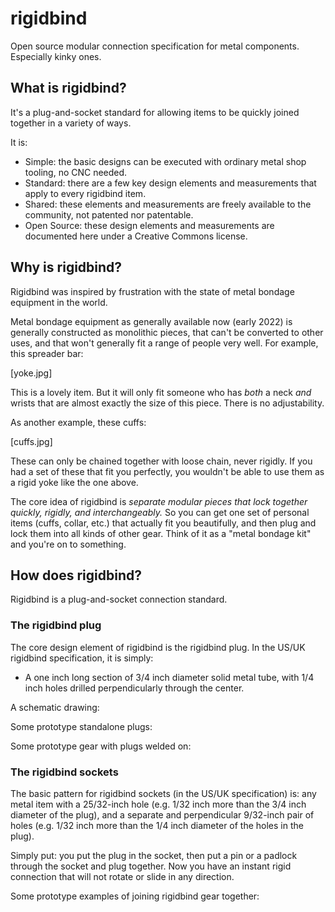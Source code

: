 # rigidbind

Open source modular connection specification for metal components. Especially kinky ones.

## What is rigidbind?

It's a plug-and-socket standard for allowing items to be quickly joined together in a variety
of ways.

It is:

- Simple: the basic designs can be executed with ordinary metal shop tooling, no CNC needed.
- Standard: there are a few key design elements and measurements that apply to every rigidbind item.
- Shared: these elements and measurements are freely available to the community, not patented nor
  patentable.
- Open Source: these design elements and measurements are documented here under a Creative
  Commons license. 

## Why is rigidbind?

Rigidbind was inspired by frustration with the state of metal bondage equipment in the world.

Metal bondage equipment as generally available now (early 2022) is generally constructed as
monolithic pieces, that can't be converted to other uses, and that won't generally fit a range
of people very well. For example, this spreader bar:

[yoke.jpg]

This is a lovely item. But it will only fit someone who has _both_ a neck _and_ wrists that are
almost exactly the size of this piece. There is no adjustability.

As another example, these cuffs:

[cuffs.jpg]

These can only be chained together with loose chain, never rigidly. If you had a set of these
that fit you perfectly, you wouldn't be able to use them as a rigid yoke like the one above.

The core idea of rigidbind is _separate modular pieces that lock together quickly, rigidly,
and interchangeably._ So you can get one set of personal items (cuffs, collar, etc.) that
actually fit you beautifully, and then plug and lock them into all kinds of other gear. Think
of it as a "metal bondage kit" and you're on to something.

## How does rigidbind?

Rigidbind is a plug-and-socket connection standard.

### The rigidbind plug

The core design element of rigidbind is the rigidbind plug. In the US/UK rigidbind specification,
it is simply:

- A one inch long section of 3/4 inch diameter solid metal tube, with 1/4 inch holes drilled
  perpendicularly through the center.
  
A schematic drawing:

Some prototype standalone plugs:

Some prototype gear with plugs welded on:


### The rigidbind sockets

The basic pattern for rigidbind sockets (in the US/UK specification) is: any metal item with a
25/32-inch hole (e.g. 1/32 inch more than the 3/4 inch diameter of the plug), and a separate
and perpendicular 9/32-inch pair of holes (e.g. 1/32 inch more than the 1/4 inch diameter of the
holes in the plug).

Simply put: you put the plug in the socket, then put a pin or a padlock through the socket and
plug together. Now you have an instant rigid connection that will not rotate or slide in any
direction.

Some prototype examples of joining rigidbind gear together:

